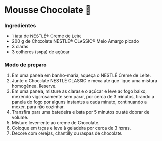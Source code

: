 # Mousse Chocolate :chocolate_bar:

### Ingredientes

- 1 lata de NESTLÉ® Creme de Leite
- 200 g de Chocolate NESTLÉ® CLASSIC® Meio Amargo picado
- 3 claras
- 3 colheres (sopa) de açúcar

### Modo de preparo

1. Em uma panela em banho-maria, aqueça o NESTLÉ Creme de Leite.
2. Junte o Chocolate NESTLÉ CLASSIC e mexa até que fique uma mistura homogênea. Reserve.
3. Em uma panela, misture as claras e o açúcar e leve ao fogo baixo, mexendo vigorosamente sem parar, por cerca de 3 minutos, tirando a panela do fogo por alguns instantes a cada minuto, continuando a mexer, para não cozinhar.
4. Transfira para uma batedeira e bata por 5 minutos ou até dobrar de volume.
5. Misture levemente ao creme de Chocolate.
6. Coloque em taças e leve à geladeira por cerca de 3 horas.
7. Decore com cerejas, chantilly ou raspas de chocolate.







